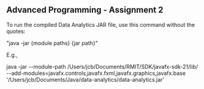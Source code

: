 ## Advanced Programming - Assignment 2

To run the compiled Data Analytics JAR file, use this command without the quotes:

"java -jar {module paths} {jar path}"

E.g., 

java -jar --module-path /Users/jcb/Documents/RMIT/SDK/javafx-sdk-21/lib/ --add-modules=javafx.controls,javafx.fxml,javafx.graphics,javafx.base '/Users/jcb/Documents/Java/data-analytics/data-analytics.jar'